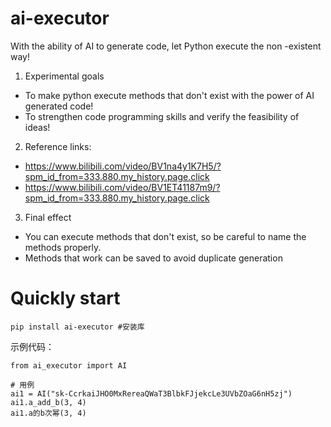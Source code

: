 # ai-executor
With the ability of AI to generate code, let Python execute the non -existent way!

1. Experimental goals
* To make python execute methods that don't exist with the power of AI generated code!
* To strengthen code programming skills and verify the feasibility of ideas!

2. Reference links:
* https://www.bilibili.com/video/BV1na4y1K7H5/?spm_id_from=333.880.my_history.page.click
* https://www.bilibili.com/video/BV1ET41187m9/?spm_id_from=333.880.my_history.page.click

3. Final effect
* You can execute methods that don't exist, so be careful to name the methods properly.
* Methods that work can be saved to avoid duplicate generation

# Quickly start
```
pip install ai-executor #安装库
```

示例代码：
```
from ai_executor import AI

# 用例
ai1 = AI("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")
ai1.a_add_b(3, 4)
ai1.a的b次幂(3, 4)
```
